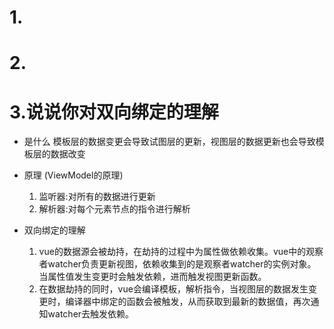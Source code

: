 # 1.

# 2.

# 3.说说你对双向绑定的理解
- 是什么
    模板层的数据变更会导致试图层的更新，视图层的数据更新也会导致模板层的数据改变

- 原理 (ViewModel的原理)
    1. 监听器:对所有的数据进行更新
    2. 解析器:对每个元素节点的指令进行解析

- 双向绑定的理解
    1. vue的数据源会被劫持，在劫持的过程中为属性做依赖收集。vue中的观察者watcher负责更新视图，依赖收集到的是观察者watcher的实例对象。当属性值发生变更时会触发依赖，进而触发视图更新函数。
    2. 在数据劫持的同时，vue会编译模板，解析指令，当视图层的数据发生变更时，编译器中绑定的函数会被触发，从而获取到最新的数据值，再次通知watcher去触发依赖。
